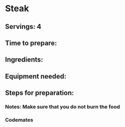 # Steak

## Servings: 4

## Time to prepare: 

## Ingredients:

## Equipment needed:


## Steps for preparation:


### Notes: Make sure that you do not burn the food


### Codemates #
